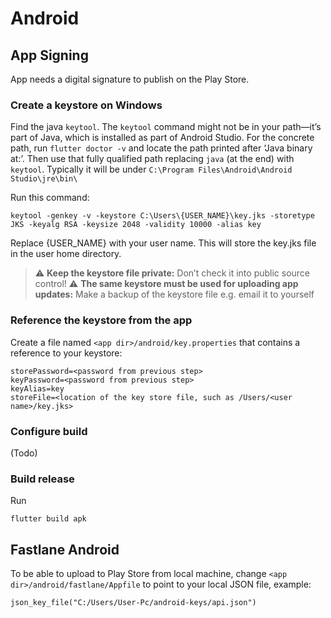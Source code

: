 # Android

## App Signing
App needs a digital signature to publish on the Play Store.

### Create a keystore on Windows
Find the java `keytool`. The `keytool` command might not be in your path—it’s part of Java, which is installed as part of Android Studio. For the concrete path, run `flutter doctor -v` and locate the path printed after ‘Java binary at:’. Then use that fully qualified path replacing `java` (at the end) with `keytool`. Typically it will be under `C:\Program Files\Android\Android Studio\jre\bin\`

Run this command:
```
keytool -genkey -v -keystore C:\Users\{USER_NAME}\key.jks -storetype JKS -keyalg RSA -keysize 2048 -validity 10000 -alias key
```
Replace {USER_NAME} with your user name.
This will store the key.jks file in the user home directory.

> :warning: **Keep the keystore file private:** Don’t check it into public source control!
> :warning: **The same keystore must be used for uploading app updates:** Make a backup of the keystore file e.g. email it to yourself

### Reference the keystore from the app
Create a file named `<app dir>/android/key.properties` that contains a reference to your keystore:
```
storePassword=<password from previous step>
keyPassword=<password from previous step>
keyAlias=key
storeFile=<location of the key store file, such as /Users/<user name>/key.jks>
```

### Configure build
(Todo)

### Build release
Run
```
flutter build apk
```

## Fastlane Android
To be able to upload to Play Store from local machine, change `<app dir>/android/fastlane/Appfile` to point to your local JSON file, example:
```
json_key_file("C:/Users/User-Pc/android-keys/api.json")
```
